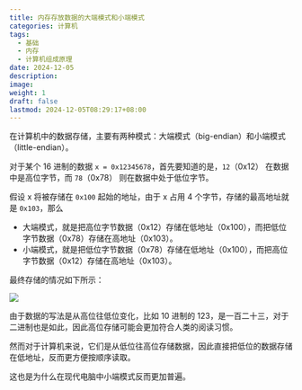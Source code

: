 ```yaml
---
title: 内存存放数据的大端模式和小端模式
categories: 计算机
tags:
  - 基础
  - 内存
  - 计算机组成原理
date: 2024-12-05
description: 
image: 
weight: 1
draft: false
lastmod: 2024-12-05T08:29:17+08:00
---
```

在计算机中的数据存储，主要有两种模式：大端模式（big-endian）和小端模式（little-endian）。

对于某个 16 进制的数据 `x = 0x12345678`，首先要知道的是，`12`（0x12） 在数据中是高位字节，而 `78`（0x78） 则在数据中处于低位字节。

假设 x 将被存储在 `0x100` 起始的地址，由于 x 占用 4 个字节，存储的最高地址就是 `0x103`，那么
- 大端模式，就是把高位字节数据（0x12）存储在低地址（0x100），而把低位字节数据（0x78）存储在高地址（0x103）。
- 小端模式，就是把低位字节数据（0x78）存储在低地址（0x100），而把高位字节数据（0x12）存储在高地址（0x103）。

最终存储的情况如下所示：

![](CSAPP/big-little-endian.png)

由于数据的写法是从高位往低位变化，比如 10 进制的 123，是一百二十三，对于二进制也是如此，因此高位存储可能会更加符合人类的阅读习惯。

然而对于计算机来说，它们是从低位往高位存储数据，因此直接把低位的数据存储在低地址，反而更方便按顺序读取。

这也是为什么在现代电脑中小端模式反而更加普遍。


